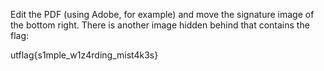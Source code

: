 Edit the PDF (using Adobe, for example) and move the signature image of the bottom right. There is another image hidden behind that contains the flag:

utflag{s1mple_w1z4rding_mist4k3s}